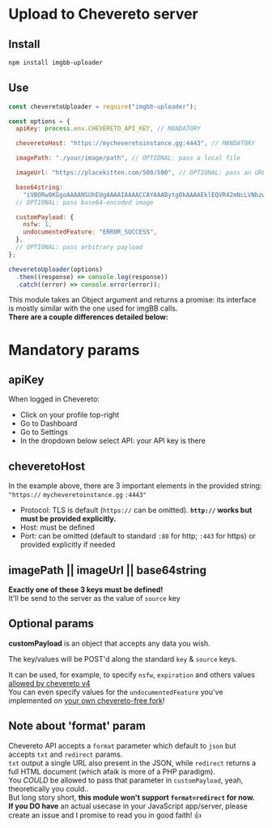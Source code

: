 # Upload to Chevereto server

## Install

```bash
npm install imgbb-uploader
```

## Use

```javascript
const cheveretoUploader = require("imgbb-uploader");

const options = {
  apiKey: process.env.CHEVERETO_API_KEY, // MANDATORY

  cheveretoHost: "https://mycheveretoinstance.gg:4443", // MANDATORY

  imagePath: "./your/image/path", // OPTIONAL: pass a local file

  imageUrl: "https://placekitten.com/500/500", // OPTIONAL: pass an URL

  base64string:
    "iVBORw0KGgoAAAANSUhEUgAAAAIAAAACCAYAAABytg0kAAAAEklEQVR42mNcLVNbzwAEjDAGACcSA4kB6ARiAAAAAElFTkSuQmCC",
  // OPTIONAL: pass base64-encoded image

  customPayload: {
    nsfw: 1,
    undocumentedFeature: "ERROR_SUCCESS",
  },
  // OPTIONAL: pass arbitrary payload
};

cheveretoUploader(options)
  .then((response) => console.log(response))
  .catch((error) => console.error(error));
```

This module takes an Object argument and returns a promise: its interface is mostly similar with the one used for imgBB calls.  
**There are a couple differences detailed below:**

# Mandatory params

## apiKey

When logged in Chevereto:

- Click on your profile top-right
- Go to Dashboard
- Go to Settings
- In the dropdown below select API: your API key is there

## cheveretoHost

In the example above, there are 3 important elements in the provided string: `"https://` `mycheveretoinstance.gg` `:4443"`

- Protocol: TLS is default (`https://` can be omitted). **`http://` works but must be provided explicitly.**
- Host: must be defined
- Port: can be omitted (default to standard `:80` for http; `:443` for https) or provided explicitly if needed

## imagePath || imageUrl || base64string

**Exactly one of these 3 keys must be defined!**  
It'll be send to the server as the value of `source` key

## Optional params

**customPayload** is an object that accepts any data you wish.

The key/values will be POST'd along the standard `key` & `source` keys.

It can be used, for example, to specify `nsfw`, `expiration` and others values [allowed by chevereto v4](https://v4-docs.chevereto.com/developer/api/api-v1.html#parameters)  
You can even specify values for the `undocumentedFeature` you've implemented on [your own chevereto-free fork](https://github.com/rodber/chevereto-free)!

## Note about 'format' param

Chevereto API accepts a `format` parameter which default to `json` but accepts `txt` and `redirect` params.  
`txt` output a single URL also present in the JSON, while `redirect` returns a full HTML document (which afaik is more of a PHP paradigm).  
You _COULD_ be allowed to pass that parameter in `customPayload`, yeah, theoretically you could..  
But long story short, **this module won't support `format=redirect` for now.**  
**If you DO have** an actual usecase in your JavaScript app/server, please create an issue and I promise to read you in good faith! 👍
